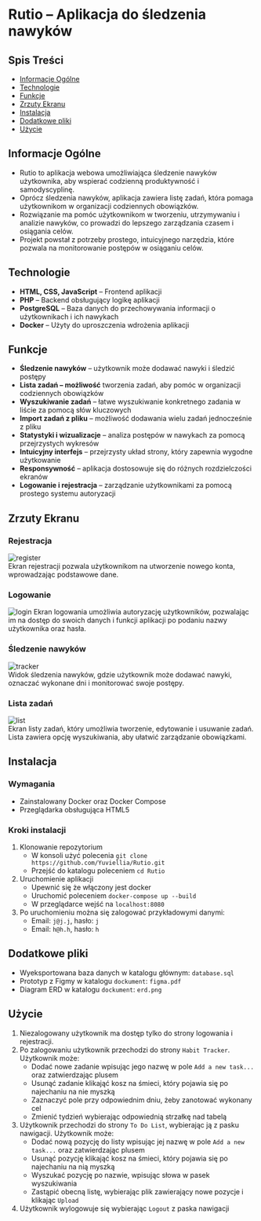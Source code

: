 # Rutio – Aplikacja do śledzenia nawyków

## Spis Treści
* [Informacje Ogólne](#informacje-ogólne)
* [Technologie](#technologie)
* [Funkcje](#funkcje)
* [Zrzuty Ekranu](#zrzuty-ekranu)
* [Instalacja](#instalacja)
* [Dodatkowe pliki](#dodatkowe-pliki)
* [Użycie](#użycie)


## Informacje Ogólne
- Rutio to aplikacja webowa umożliwiająca śledzenie nawyków użytkownika, aby wspierać codzienną produktywność i samodyscyplinę.
- Oprócz śledzenia nawyków, aplikacja zawiera listę zadań, która pomaga użytkownikom w organizacji codziennych obowiązków.
- Rozwiązanie ma pomóc użytkownikom w tworzeniu, utrzymywaniu i analizie nawyków, co prowadzi do lepszego zarządzania czasem i osiągania celów.
- Projekt powstał z potrzeby prostego, intuicyjnego narzędzia, które pozwala na monitorowanie postępów w osiąganiu celów.

## Technologie
- **HTML, CSS, JavaScript** – Frontend aplikacji
- **PHP** – Backend obsługujący logikę aplikacji
- **PostgreSQL** – Baza danych do przechowywania informacji o użytkownikach i ich nawykach
- **Docker** – Użyty do uproszczenia wdrożenia aplikacji


## Funkcje
- **Śledzenie nawyków** – użytkownik może dodawać nawyki i śledzić postępy
- **Lista zadań – możliwość** tworzenia zadań, aby pomóc w organizacji codziennych obowiązków
- **Wyszukiwanie zadań** – łatwe wyszukiwanie konkretnego zadania w liście za pomocą słów kluczowych
- **Import zadań z pliku** – możliwość dodawania wielu zadań jednocześnie z pliku
- **Statystyki i wizualizacje** – analiza postępów w nawykach za pomocą przejrzystych wykresów
- **Intuicyjny interfejs** – przejrzysty układ strony, który zapewnia wygodne użytkowanie
- **Responsywność** – aplikacja dostosowuje się do różnych rozdzielczości ekranów
- **Logowanie i rejestracja** – zarządzanie użytkownikami za pomocą prostego systemu autoryzacji


## Zrzuty Ekranu

### Rejestracja
![register](./document/ss/register.png)  
Ekran rejestracji pozwala użytkownikom na utworzenie nowego konta, wprowadzając podstawowe dane.

### Logowanie
![login](./document/ss/login.png) 
Ekran logowania umożliwia autoryzację użytkowników, pozwalając im na dostęp do swoich danych i funkcji aplikacji po podaniu nazwy użytkownika oraz hasła.

### Śledzenie nawyków
![tracker](./document/ss/tracker.png)  
Widok śledzenia nawyków, gdzie użytkownik może dodawać nawyki, oznaczać wykonane dni i monitorować swoje postępy.

### Lista zadań
![list](./document/ss/list.png)  
Ekran listy zadań, który umożliwia tworzenie, edytowanie i usuwanie zadań. Lista zawiera opcję wyszukiwania, aby ułatwić zarządzanie obowiązkami.

## Instalacja
### Wymagania
- Zainstalowany Docker oraz Docker Compose
- Przeglądarka obsługująca HTML5

### Kroki instalacji
1. Klonowanie repozytorium
    - W konsoli użyć polecenia `git clone https://github.com/Yuviellia/Rutio.git`
    - Przejść do katalogu poleceniem `cd Rutio`
2. Uruchomienie aplikacji
    - Upewnić się że włączony jest docker
    - Uruchomić poleceniem `docker-compose up --build`
    - W przeglądarce wejść na `localhost:8080`
4. Po uruchomieniu można się zalogować przykładowymi danymi:
    - Email: `j@j.j`, hasło: `j`
    - Email: `h@h.h`, hasło: `h`

## Dodatkowe pliki
- Wyeksportowana baza danych w katalogu głównym: `database.sql`
- Prototyp z Figmy w katalogu `dockument`: `figma.pdf`
- Diagram ERD w katalogu `dockument`: `erd.png`

## Użycie
1. Niezalogowany użytkownik ma dostęp tylko do strony logowania i rejestracji.
2. Po zalogowaniu użytkownik przechodzi do strony `Habit Tracker`. Użytkownik może:
    - Dodać nowe zadanie wpisując jego nazwę w pole `Add a new task...` oraz zatwierdzając plusem
    - Usunąć zadanie klikająć kosz na śmieci, który pojawia się po najechaniu na nie myszką
    - Zaznaczyć pole przy odpowiednim dniu, żeby zanotować wykonany cel
    - Zmienić tydzień wybierając odpowiednią strzałkę nad tabelą
3. Użytkownik przechodzi do strony `To Do List`, wybierając ją z pasku nawigacji. Użytkownik może:
    - Dodać nową pozycję do listy wpisując jej nazwę w pole `Add a new task...` oraz zatwierdzając plusem
    - Usunąć pozycję klikająć kosz na śmieci, który pojawia się po najechaniu na nią myszką
    - Wyszukać pozycję po nazwie, wpisując słowa w pasek wyszukiwania
    - Zastąpić obecną listę, wybierając plik zawierający nowe pozycje i klikając `Upload`
4. Użytkownik wylogowuje się wybierając `Logout` z paska nawigacji

